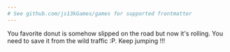 ```yaml
---
# See github.com/js13kGames/games for supported frontmatter
---
```

You favorite donut is somehow slipped on the road but now it's rolling. You need to save it from the wild traffic :P. Keep jumping !!!